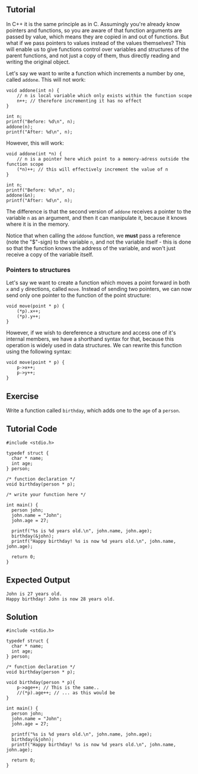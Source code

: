Tutorial
--------

In C++ it is the same principle as in C.
Assumingly you're already know pointers and functions, so you are aware of that function arguments are passed by value, which means they are copied in and out of functions.
But what if we pass pointers to values instead of the values themselves? This will enable us to give functions control over variables and structures of the parent functions, and not just a copy of them, thus directly reading and writing the original object.

Let's say we want to write a function which increments a number by one, called `addone`. This will not work:

    void addone(int n) {
        // n is local variable which only exists within the function scope
        n++; // therefore incrementing it has no effect
    }

    int n;
    printf("Before: %d\n", n);
    addone(n);
    printf("After: %d\n", n);

However, this will work:

    void addone(int *n) {
        // n is a pointer here which point to a memory-adress outside the function scope
        (*n)++; // this will effectively increment the value of n
    }

    int n;
    printf("Before: %d\n", n);
    addone(&n);
    printf("After: %d\n", n);

The difference is that the second version of `addone` receives a pointer to the variable `n` as an argument, and then it can manipulate it, because it knows where it is in the memory.

Notice that when calling the `addone` function, we **must** pass a reference (note the "$"-sign) to the variable `n`, and not the variable itself - this is done so that the function knows the address of the variable, and won't just receive a copy of the variable itself.

### Pointers to structures

Let's say we want to create a function which moves a point forward in both `x` and `y` directions, called `move`. Instead of sending two pointers, we can now send only one pointer to the function of the point structure:

    void move(point * p) {
        (*p).x++;
        (*p).y++;
    }

However, if we wish to dereference a structure and access one of it's internal members, we have a shorthand syntax for that, because this operation is widely used in data structures. We can rewrite this function using the following syntax:

    void move(point * p) {
        p->x++;
        p->y++;
    }

Exercise
--------

Write a function called `birthday`, which adds one to the `age` of a `person`.

Tutorial Code
-------------

    #include <stdio.h>

    typedef struct {
      char * name;
      int age;
    } person;

    /* function declaration */
    void birthday(person * p);

    /* write your function here */

    int main() {
      person john;
      john.name = "John";
      john.age = 27;

      printf("%s is %d years old.\n", john.name, john.age);
      birthday(&john);
      printf("Happy birthday! %s is now %d years old.\n", john.name, john.age);

      return 0;
    }

Expected Output
---------------

    John is 27 years old.
    Happy birthday! John is now 28 years old.

Solution
--------

    #include <stdio.h>

    typedef struct {
      char * name;
      int age;
    } person;

    /* function declaration */
    void birthday(person * p);

    void birthday(person * p){
        p->age++; // This is the same..	
        //(*p).age++; // ... as this would be
    }

    int main() {
      person john;
      john.name = "John";
      john.age = 27;

      printf("%s is %d years old.\n", john.name, john.age);
      birthday(&john);
      printf("Happy birthday! %s is now %d years old.\n", john.name, john.age);

      return 0;
    }